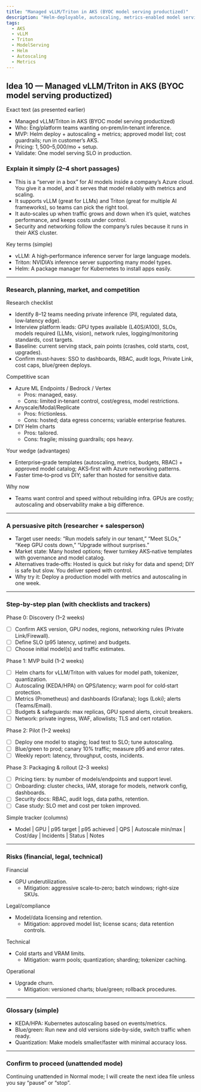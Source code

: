 ```yaml
---
title: "Managed vLLM/Triton in AKS (BYOC model serving productized)"
description: "Helm-deployable, autoscaling, metrics-enabled model serving for AKS. Supports vLLM/Triton, cost guardrails, and approved model lists in customer tenant."
tags:
  - AKS
  - vLLM
  - Triton
  - ModelServing
  - Helm
  - Autoscaling
  - Metrics
---
```


## Idea 10 — Managed vLLM/Triton in AKS (BYOC model serving productized)

Exact text (as presented earlier)

- Managed vLLM/Triton in AKS (BYOC model serving productized)
- Who: Eng/platform teams wanting on‑prem/in‑tenant inference.
- MVP: Helm deploy + autoscaling + metrics; approved model list; cost guardrails; run in customer’s AKS.
- Pricing: $1,500–$5,000/mo + setup.
- Validate: One model serving SLO in production.

### Explain it simply (2–4 short passages)

- This is a “server in a box” for AI models inside a company’s Azure cloud. You give it a model, and it serves that model reliably with metrics and scaling.
- It supports vLLM (great for LLMs) and Triton (great for multiple AI frameworks), so teams can pick the right tool.
- It auto‑scales up when traffic grows and down when it’s quiet, watches performance, and keeps costs under control.
- Security and networking follow the company’s rules because it runs in their AKS cluster.

Key terms (simple)

- vLLM: A high‑performance inference server for large language models.
- Triton: NVIDIA’s inference server supporting many model types.
- Helm: A package manager for Kubernetes to install apps easily.

---

### Research, planning, market, and competition

Research checklist

- Identify 8–12 teams needing private inference (PII, regulated data, low‑latency edge).
- Interview platform leads: GPU types available (L40S/A100), SLOs, models required (LLMs, vision), network rules, logging/monitoring standards, cost targets.
- Baseline: current serving stack, pain points (crashes, cold starts, cost, upgrades).
- Confirm must‑haves: SSO to dashboards, RBAC, audit logs, Private Link, cost caps, blue/green deploys.

Competitive scan

- Azure ML Endpoints / Bedrock / Vertex
  - Pros: managed, easy.
  - Cons: limited in‑tenant control, cost/egress, model restrictions.
- Anyscale/Modal/Replicate
  - Pros: frictionless.
  - Cons: hosted; data egress concerns; variable enterprise features.
- DIY Helm charts
  - Pros: tailored.
  - Cons: fragile; missing guardrails; ops heavy.

Your wedge (advantages)

- Enterprise‑grade templates (autoscaling, metrics, budgets, RBAC) + approved model catalog; AKS‑first with Azure networking patterns.
- Faster time‑to‑prod vs DIY; safer than hosted for sensitive data.

Why now

- Teams want control and speed without rebuilding infra. GPUs are costly; autoscaling and observability make a big difference.

---

### A persuasive pitch (researcher + salesperson)

- Target user needs: “Run models safely in our tenant,” “Meet SLOs,” “Keep GPU costs down,” “Upgrade without surprises.”
- Market state: Many hosted options; fewer turnkey AKS‑native templates with governance and model catalog.
- Alternatives trade‑offs: Hosted is quick but risky for data and spend; DIY is safe but slow. You deliver speed with control.
- Why try it: Deploy a production model with metrics and autoscaling in one week.

---

### Step-by-step plan (with checklists and trackers)

Phase 0: Discovery (1–2 weeks)

- [ ] Confirm AKS version, GPU nodes, regions, networking rules (Private Link/Firewall).
- [ ] Define SLO (p95 latency, uptime) and budgets.
- [ ] Choose initial model(s) and traffic estimates.

Phase 1: MVP build (1–2 weeks)

- [ ] Helm charts for vLLM/Triton with values for model path, tokenizer, quantization.
- [ ] Autoscaling (KEDA/HPA) on QPS/latency; warm pool for cold‑start protection.
- [ ] Metrics (Prometheus) and dashboards (Grafana); logs (Loki); alerts (Teams/Email).
- [ ] Budgets & safeguards: max replicas, GPU spend alerts, circuit breakers.
- [ ] Network: private ingress, WAF, allowlists; TLS and cert rotation.

Phase 2: Pilot (1–2 weeks)

- [ ] Deploy one model to staging; load test to SLO; tune autoscaling.
- [ ] Blue/green to prod; canary 10% traffic; measure p95 and error rates.
- [ ] Weekly report: latency, throughput, costs, incidents.

Phase 3: Packaging & rollout (2–3 weeks)

- [ ] Pricing tiers: by number of models/endpoints and support level.
- [ ] Onboarding: cluster checks, IAM, storage for models, network config, dashboards.
- [ ] Security docs: RBAC, audit logs, data paths, retention.
- [ ] Case study: SLO met and cost per token improved.

Simple tracker (columns)

- Model | GPU | p95 target | p95 achieved | QPS | Autoscale min/max | Cost/day | Incidents | Status | Notes

---

### Risks (financial, legal, technical)

Financial

- GPU underutilization.
  - Mitigation: aggressive scale‑to‑zero; batch windows; right‑size SKUs.

Legal/compliance

- Model/data licensing and retention.
  - Mitigation: approved model list; license scans; data retention controls.

Technical

- Cold starts and VRAM limits.
  - Mitigation: warm pools; quantization; sharding; tokenizer caching.

Operational

- Upgrade churn.
  - Mitigation: versioned charts; blue/green; rollback procedures.

---

### Glossary (simple)

- KEDA/HPA: Kubernetes autoscaling based on events/metrics.
- Blue/green: Run new and old versions side‑by‑side, switch traffic when ready.
- Quantization: Make models smaller/faster with minimal accuracy loss.

---

### Confirm to proceed (unattended mode)

Continuing unattended in Normal mode; I will create the next idea file unless you say “pause” or “stop”.
